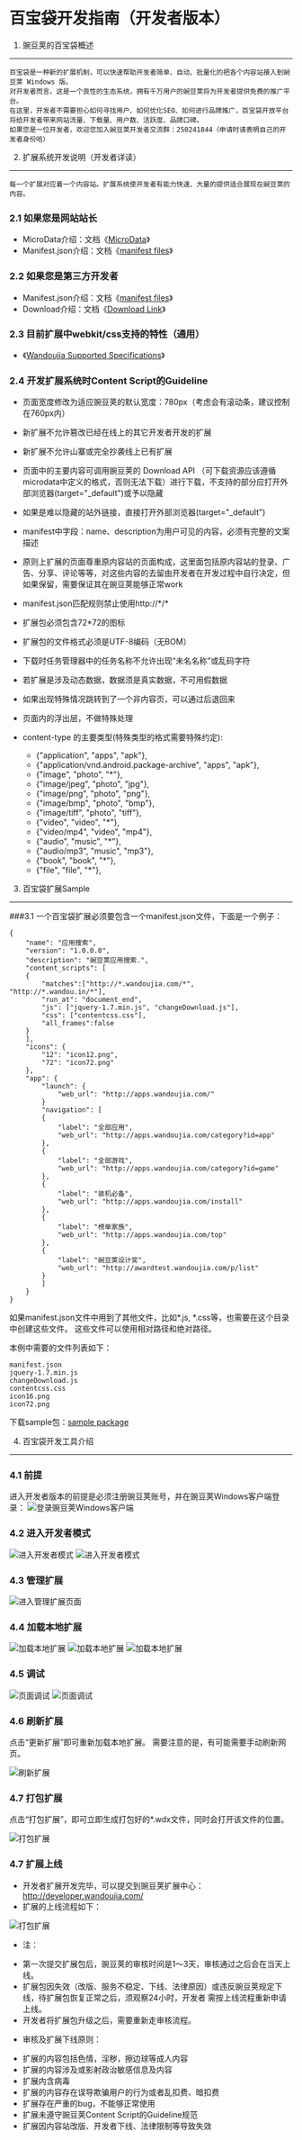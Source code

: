 百宝袋开发指南（开发者版本）
================
1. 豌豆荚的百宝袋概述
----------

    百宝袋是一种新的扩展机制，可以快速帮助开发者简单、自动、批量化的把各个内容站接入到豌豆荚 Windows 版。
    对开发者而言，这是一个良性的生态系统，拥有千万用户的豌豆荚将为开发者提供免费的推广平台。
    在这里，开发者不需要担心如何寻找用户、如何优化SEO、如何进行品牌推广，百宝袋开放平台将给开发者带来网站流量、下载量、用户数、活跃度、品牌口碑。
    如果您是一位开发者，欢迎您加入豌豆荚开发者交流群：250241844（申请时请表明自己的开发者身份哈）

2. 扩展系统开发说明（开发者详读）
----------

    每一个扩展对应着一个内容站。扩展系统使开发者有能力快速、大量的提供适合展现在豌豆荚的内容。

### 2.1 如果您是网站站长
* MicroData介绍：文档《[MicroData]》
* Manifest.json介绍：文档《[manifest files]》

### 2.2 如果您是第三方开发者
* Manifest.json介绍：文档《[manifest files]》
* Download介绍：文档《[Download Link]》

### 2.3 目前扩展中webkit/css支持的特性（通用）
* 《[Wandoujia Supported Specifications]》

### 2.4 开发扩展系统时Content Script的Guideline
* 页面宽度修改为适应豌豆荚的默认宽度：780px（考虑会有滚动条，建议控制在760px内）

* 新扩展不允许篡改已经在线上的其它开发者开发的扩展

* 新扩展不允许山寨或完全抄袭线上已有扩展

* 页面中的主要内容可调用豌豆荚的 Download API （可下载资源应该遵循microdata中定义的格式，否则无法下载）进行下载，不支持的部分应打开外部浏览器(target="_default")或予以隐藏

* 如果是难以隐藏的站外链接，直接打开外部浏览器(target="_default")

* manifest中字段：name、description为用户可见的内容，必须有完整的文案描述

* 原则上扩展的页面尊重原内容站的页面构成，这里面包括原内容站的登录、广告、分享、评论等等，对这些内容的去留由开发者在开发过程中自行决定，但如果保留，需要保证其在豌豆荚能够正常work 

* manifest.json匹配规则禁止使用http://\*/\*

* 扩展包必须包含72*72的图标

* 扩展包的文件格式必须是UTF-8编码（无BOM）

* 下载时任务管理器中的任务名称不允许出现“未名名称”或乱码字符

* 若扩展是涉及动态数据，数据须是真实数据，不可用假数据

* 如果出现特殊情况跳转到了一个非内容页，可以通过后退回来

* 页面内的浮出层，不做特殊处理

* content-type 的主要类型(特殊类型的格式需要特殊约定):

    - {"application", "apps", "apk"},
    - {"application/vnd.android.package-archive", "apps", "apk"},
    - {"image", "photo", "*"},
    - {"image/jpeg", "photo", "jpg"},
    - {"image/png", "photo", "png"},
    - {"image/bmp", "photo", "bmp"},
    - {"image/tiff", "photo", "tiff"},
    - {"video", "video", "*"},
    - {"video/mp4", "video", "mp4"},
    - {"audio", "music", "*"},
    - {"audio/mp3", "music", "mp3"},
    - {"book", "book", "*"},
    - {"file", "file", "*"},

3. 百宝袋扩展Sample
---------

###3.1 一个百宝袋扩展必须要包含一个manifest.json文件，下面是一个例子：


    {
        "name": "应用搜索",
        "version": "1.0.0.0",
        "description": "豌豆荚应用搜索.",
        "content_scripts": [
        {
            "matches":["http://*.wandoujia.com/*", "http://*.wandou.in/*"],
            "run_at": "document_end",
            "js": ["jquery-1.7.min.js", "changeDownload.js"],
            "css": ["contentcss.css"],
            "all_frames":false
        }
        ],
        "icons": {
            "12": "icon12.png",
            "72": "icon72.png"
        },
        "app": {
            "launch": {
                "web_url": "http://apps.wandoujia.com/"
            }
            "navigation": [
            {
                "label": "全部应用",
                "web_url": "http://apps.wandoujia.com/category?id=app"
            },
            {
                "label": "全部游戏",
                "web_url": "http://apps.wandoujia.com/category?id=game"
            },
            {
                "label": "装机必备",
                "web_url": "http://apps.wandoujia.com/install"
            },
            {
                "label": "榜单家族",
                "web_url": "http://apps.wandoujia.com/top"
            },
            {
                "label": "豌豆荚设计奖",
                "web_url": "http://awardtest.wandoujia.com/p/list"
            }
            ]
        }
    }

如果manifest.json文件中用到了其他文件，比如*.js, *.css等，也需要在这个目录中创建这些文件。
这些文件可以使用相对路径和绝对路径。

本例中需要的文件列表如下：

    manifest.json
    jquery-1.7.min.js
    changeDownload.js
    contentcss.css
    icon16.png
    icon72.png

下载sample包：[sample package]

4. 百宝袋开发工具介绍
-----------

### 4.1 前提
进入开发者版本的前提是必须注册豌豆荚账号，并在豌豆荚Windows客户端登录：
![登录豌豆荚Windows客户端][register]

### 4.2 进入开发者模式
![进入开发者模式][settings_1]
![进入开发者模式][settings_2]

### 4.3 管理扩展
![进入管理扩展页面][manage]

### 4.4 加载本地扩展
![加载本地扩展][load_extensions_1]
![加载本地扩展][load_extensions_2]
![加载本地扩展][load_extensions_3]

### 4.5 调试
![页面调试][debug_1]
![页面调试][debug_2]

### 4.6 刷新扩展
点击“更新扩展”即可重新加载本地扩展。
需要注意的是，有可能需要手动刷新网页。

![刷新扩展][reload_extension]

### 4.7 打包扩展
点击“打包扩展”，即可立即生成打包好的\*.wdx文件，同时会打开该文件的位置。

![打包扩展][package_extension]

### 4.7 扩展上线
* 开发者扩展开发完毕，可以提交到豌豆荚扩展中心：http://developer.wandoujia.com/
* 扩展的上线流程如下：

![打包扩展][extension_online]

* 注：

 - 第一次提交扩展包后，豌豆荚的审核时间是1～3天，审核通过之后会在当天上线。
 - 扩展包因失效（改版、服务不稳定、下线、法律原因）或违反豌豆荚规定下线，待扩展包恢复正常之后，须观察24小时，开发者
   需按上线流程重新申请上线。
 - 开发者将扩展包升级之后，需要重新走审核流程。

* 审核及扩展下线原则：
 - 扩展的内容包括色情，淫秽，擦边球等成人内容
 - 扩展的内容涉及或影射政治敏感信息及内容
 - 扩展内含病毒
 - 扩展的内容存在误导欺骗用户的行为或者乱扣费、暗扣费
 - 扩展存在严重的bug，不能够正常使用
 - 扩展未遵守豌豆荚Content Script的Guideline规范
 - 扩展因内容站改版、开发者下线、法律限制等导致失效

  [manifest files]: https://github.com/wandoulabs/developer-documents/blob/master/Doraemon/Manifest%20Files.md
  [Download Link]: https://github.com/wandoulabs/developer-documents/blob/master/Doraemon/Download%20Link.md
  [MicroData]: https://github.com/wandoulabs/developer-documents/blob/master/Microdata/App%20Microdata.md
  [Wandoujia Supported Specifications]: https://github.com/wandoulabs/developer-documents/blob/master/Doraemon/Wandoujia%20Supported%20Specifications.md
  [register]: https://github.com/wandoulabs/developer-documents/blob/master/Doraemon/pictures/register.jpg?raw=true
  [settings_1]: https://github.com/wandoulabs/developer-documents/blob/master/Doraemon/pictures/settings_1.jpg?raw=true
  [settings_2]: https://github.com/wandoulabs/developer-documents/blob/master/Doraemon/pictures/settings_2.jpg?raw=true
  [manage]: https://github.com/wandoulabs/developer-documents/blob/master/Doraemon/pictures/manage.jpg?raw=true
  [load_extensions_1]: https://github.com/wandoulabs/developer-documents/blob/master/Doraemon/pictures/load_extensions_1.jpg?raw=true
  [load_extensions_2]: https://github.com/wandoulabs/developer-documents/blob/master/Doraemon/pictures/load_extensions_2.jpg?raw=true
  [load_extensions_3]: https://github.com/wandoulabs/developer-documents/blob/master/Doraemon/pictures/load_extensions_3.jpg?raw=true
  [debug_1]: https://github.com/wandoulabs/developer-documents/blob/master/Doraemon/pictures/debug_1.jpg?raw=true
  [debug_2]: https://github.com/wandoulabs/developer-documents/blob/master/Doraemon/pictures/debug_2.jpg?raw=true
  [reload_extension]: https://github.com/wandoulabs/developer-documents/blob/master/Doraemon/pictures/reload_extension.jpg?raw=true
  [package_extension]: https://github.com/wandoulabs/developer-documents/blob/master/Doraemon/pictures/package_extension.jpg?raw=true
  [extension_online]: https://github.com/wandoulabs/developer-documents/blob/master/Doraemon/pictures/extension_online.jpg?raw=true
  [sample package]: https://github.com/wandoulabs/developer-documents/blob/master/Doraemon/files/search.zip?raw=true